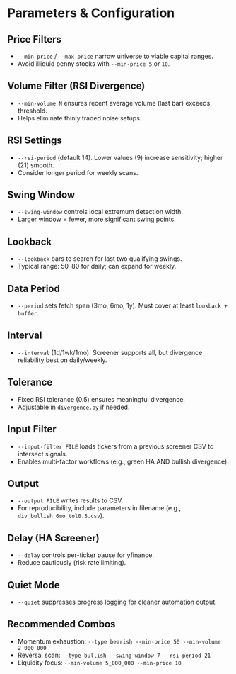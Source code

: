 # Parameters & Configuration

## Price Filters
- `--min-price` / `--max-price` narrow universe to viable capital ranges.
- Avoid illiquid penny stocks with `--min-price 5` or `10`.

## Volume Filter (RSI Divergence)
- `--min-volume N` ensures recent average volume (last bar) exceeds threshold.
- Helps eliminate thinly traded noise setups.

## RSI Settings
- `--rsi-period` (default 14). Lower values (9) increase sensitivity; higher (21) smooth.
- Consider longer period for weekly scans.

## Swing Window
- `--swing-window` controls local extremum detection width.
- Larger window = fewer, more significant swing points.

## Lookback
- `--lookback` bars to search for last two qualifying swings.
- Typical range: 50–80 for daily; can expand for weekly.

## Data Period
- `--period` sets fetch span (3mo, 6mo, 1y). Must cover at least `lookback + buffer`.

## Interval
- `--interval` (1d/1wk/1mo). Screener supports all, but divergence reliability best on daily/weekly.

## Tolerance
- Fixed RSI tolerance (0.5) ensures meaningful divergence.
- Adjustable in `divergence.py` if needed.

## Input Filter
- `--input-filter FILE` loads tickers from a previous screener CSV to intersect signals.
- Enables multi-factor workflows (e.g., green HA AND bullish divergence).

## Output
- `--output FILE` writes results to CSV.
- For reproducibility, include parameters in filename (e.g., `div_bullish_6mo_tol0.5.csv`).

## Delay (HA Screener)
- `--delay` controls per-ticker pause for yfinance.
- Reduce cautiously (risk rate limiting).

## Quiet Mode
- `--quiet` suppresses progress logging for cleaner automation output.

## Recommended Combos
- Momentum exhaustion: `--type bearish --min-price 50 --min-volume 2_000_000`
- Reversal scan: `--type bullish --swing-window 7 --rsi-period 21`
- Liquidity focus: `--min-volume 5_000_000 --min-price 10`
